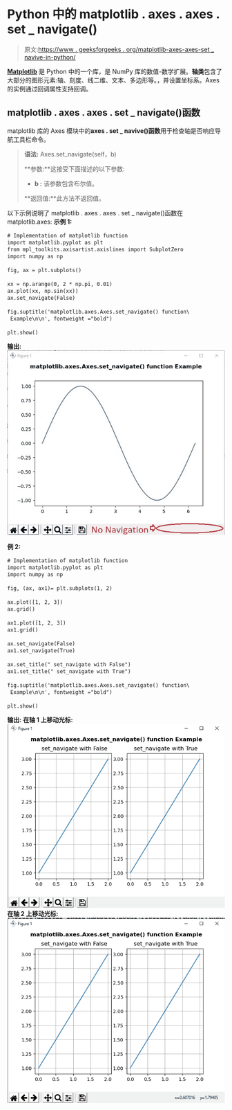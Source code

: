 # Python 中的 matplotlib . axes . axes . set _ navigate()

> 原文:[https://www . geeksforgeeks . org/matplotlib-axes-axes-set _ navive-in-python/](https://www.geeksforgeeks.org/matplotlib-axes-axes-set_navigate-in-python/)

**[Matplotlib](https://www.geeksforgeeks.org/python-introduction-matplotlib/)** 是 Python 中的一个库，是 NumPy 库的数值-数学扩展。**轴类**包含了大部分的图形元素:轴、刻度、线二维、文本、多边形等。，并设置坐标系。Axes 的实例通过回调属性支持回调。

## matplotlib . axes . axes . set _ navigate()函数

matplotlib 库的 Axes 模块中的**axes . set _ navive()函数**用于检查轴是否响应导航工具栏命令。

> **语法:** Axes.set_navigate(self，b)
> 
> **参数:**这接受下面描述的以下参数:
> 
> *   **b :** 该参数包含布尔值。
> 
> **返回值:**此方法不返回值。

以下示例说明了 matplotlib . axes . axes . set _ navigate()函数在 matplotlib.axes:
**示例 1:**

```
# Implementation of matplotlib function
import matplotlib.pyplot as plt
from mpl_toolkits.axisartist.axislines import SubplotZero
import numpy as np

fig, ax = plt.subplots()

xx = np.arange(0, 2 * np.pi, 0.01)
ax.plot(xx, np.sin(xx))
ax.set_navigate(False)

fig.suptitle('matplotlib.axes.Axes.set_navigate() function\
 Example\n\n', fontweight ="bold")

plt.show()
```

**输出:**
![](img/329a15a191ced0fbacc23f4e937d30c8.png)

**例 2:**

```
# Implementation of matplotlib function
import matplotlib.pyplot as plt
import numpy as np

fig, (ax, ax1)= plt.subplots(1, 2)

ax.plot([1, 2, 3])
ax.grid()

ax1.plot([1, 2, 3])
ax1.grid()

ax.set_navigate(False)
ax1.set_navigate(True)

ax.set_title(" set_navigate with False")
ax1.set_title(" set_navigate with True")

fig.suptitle('matplotlib.axes.Axes.set_navigate() function\
 Example\n\n', fontweight ="bold")

plt.show()
```

**输出:**
**在轴 1 上移动光标:**
![](img/ccb94c7a2850bcae1386f19ccefa8373.png)
**在轴 2 上移动光标:**
![](img/e1737efa1093e25d919a84c0600c6025.png)